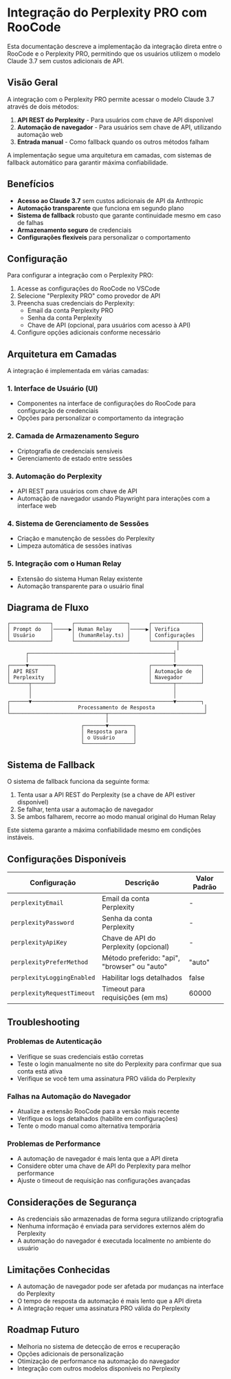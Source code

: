 # Integração do Perplexity PRO com RooCode

Esta documentação descreve a implementação da integração direta entre o RooCode e o Perplexity PRO, permitindo que os usuários utilizem o modelo Claude 3.7 sem custos adicionais de API.

## Visão Geral

A integração com o Perplexity PRO permite acessar o modelo Claude 3.7 através de dois métodos:

1. **API REST do Perplexity** - Para usuários com chave de API disponível
2. **Automação de navegador** - Para usuários sem chave de API, utilizando automação web
3. **Entrada manual** - Como fallback quando os outros métodos falham

A implementação segue uma arquitetura em camadas, com sistemas de fallback automático para garantir máxima confiabilidade.

## Benefícios

- **Acesso ao Claude 3.7** sem custos adicionais de API da Anthropic
- **Automação transparente** que funciona em segundo plano
- **Sistema de fallback** robusto que garante continuidade mesmo em caso de falhas
- **Armazenamento seguro** de credenciais
- **Configurações flexíveis** para personalizar o comportamento

## Configuração

Para configurar a integração com o Perplexity PRO:

1. Acesse as configurações do RooCode no VSCode
2. Selecione "Perplexity PRO" como provedor de API
3. Preencha suas credenciais do Perplexity:
   - Email da conta Perplexity PRO
   - Senha da conta Perplexity
   - Chave de API (opcional, para usuários com acesso à API)
4. Configure opções adicionais conforme necessário

## Arquitetura em Camadas

A integração é implementada em várias camadas:

### 1. Interface de Usuário (UI)
- Componentes na interface de configurações do RooCode para configuração de credenciais
- Opções para personalizar o comportamento da integração

### 2. Camada de Armazenamento Seguro
- Criptografia de credenciais sensíveis
- Gerenciamento de estado entre sessões

### 3. Automação do Perplexity
- API REST para usuários com chave de API
- Automação de navegador usando Playwright para interações com a interface web

### 4. Sistema de Gerenciamento de Sessões
- Criação e manutenção de sessões do Perplexity
- Limpeza automática de sessões inativas

### 5. Integração com o Human Relay
- Extensão do sistema Human Relay existente
- Automação transparente para o usuário final

## Diagrama de Fluxo

```
┌─────────────┐      ┌─────────────────┐      ┌────────────────┐
│ Prompt do   │─────▶│ Human Relay     │─────▶│ Verifica       │
│ Usuário     │      │ (humanRelay.ts) │      │ Configurações  │
└─────────────┘      └─────────────────┘      └────────┬───────┘
                                                       │
      ┌───────────────────────────────────────────────┤
      │                                               │
┌─────▼────────┐                              ┌───────▼────────┐
│ API REST     │                              │ Automação de   │
│ Perplexity   │                              │ Navegador      │
└──────┬───────┘                              └───────┬────────┘
       │                                              │
       │                                              │
┌──────▼──────────────────────────────────────────────▼────────┐
│                      Processamento de Resposta                │
└───────────────────────────────┬───────────────────────────────┘
                                │
                        ┌───────▼────────┐
                        │ Resposta para  │
                        │ o Usuário      │
                        └────────────────┘
```

## Sistema de Fallback

O sistema de fallback funciona da seguinte forma:

1. Tenta usar a API REST do Perplexity (se a chave de API estiver disponível)
2. Se falhar, tenta usar a automação de navegador
3. Se ambos falharem, recorre ao modo manual original do Human Relay

Este sistema garante a máxima confiabilidade mesmo em condições instáveis.

## Configurações Disponíveis

| Configuração | Descrição | Valor Padrão |
|-------------|-----------|--------------|
| `perplexityEmail` | Email da conta Perplexity | - |
| `perplexityPassword` | Senha da conta Perplexity | - |
| `perplexityApiKey` | Chave de API do Perplexity (opcional) | - |
| `perplexityPreferMethod` | Método preferido: "api", "browser" ou "auto" | "auto" |
| `perplexityLoggingEnabled` | Habilitar logs detalhados | false |
| `perplexityRequestTimeout` | Timeout para requisições (em ms) | 60000 |

## Troubleshooting

### Problemas de Autenticação

- Verifique se suas credenciais estão corretas
- Teste o login manualmente no site do Perplexity para confirmar que sua conta está ativa
- Verifique se você tem uma assinatura PRO válida do Perplexity

### Falhas na Automação do Navegador

- Atualize a extensão RooCode para a versão mais recente
- Verifique os logs detalhados (habilite em configurações)
- Tente o modo manual como alternativa temporária

### Problemas de Performance

- A automação de navegador é mais lenta que a API direta
- Considere obter uma chave de API do Perplexity para melhor performance
- Ajuste o timeout de requisição nas configurações avançadas

## Considerações de Segurança

- As credenciais são armazenadas de forma segura utilizando criptografia
- Nenhuma informação é enviada para servidores externos além do Perplexity
- A automação do navegador é executada localmente no ambiente do usuário

## Limitações Conhecidas

- A automação de navegador pode ser afetada por mudanças na interface do Perplexity
- O tempo de resposta da automação é mais lento que a API direta
- A integração requer uma assinatura PRO válida do Perplexity

## Roadmap Futuro

- Melhoria no sistema de detecção de erros e recuperação
- Opções adicionais de personalização
- Otimização de performance na automação do navegador
- Integração com outros modelos disponíveis no Perplexity
